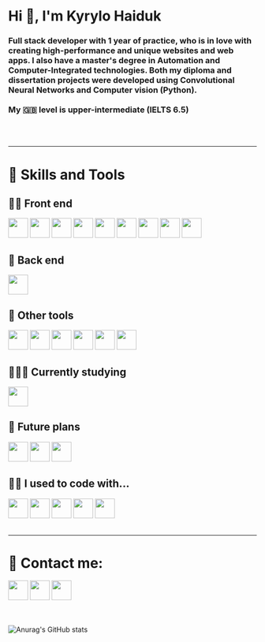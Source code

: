 <h1>Hi 👋, I'm Kyrylo Haiduk</h1>
<h3>Full stack developer with 1 year of practice, who is in love with creating high-performance and unique websites and web apps. I also have a master's degree in Automation and Computer-Integrated technologies. Both my diploma and dissertation projects were developed using Convolutional Neural Networks and Computer vision (Python). 

  <br>
  <br>
  My 🇬🇧 level is upper-intermediate (IELTS 6.5)
</h3>
<br>
<br>

---

<h1>💎 Skills and Tools</h1>
<h2>🧚‍♀️ Front end</h2>
<div>
  <img width="40px" src="https://cdn.jsdelivr.net/gh/devicons/devicon/icons/html5/html5-original.svg" />
  <img width="40px" src="https://cdn.jsdelivr.net/gh/devicons/devicon/icons/css3/css3-plain.svg" />
  <img width="40px" src="https://cdn.jsdelivr.net/gh/devicons/devicon/icons/sass/sass-original.svg" />
  <img width="40px" src="https://cdn.jsdelivr.net/gh/devicons/devicon/icons/bootstrap/bootstrap-plain.svg" />
  <img width="40px" src="https://cdn.jsdelivr.net/gh/devicons/devicon/icons/javascript/javascript-original.svg" />
  <img width="40px" src="https://cdn.jsdelivr.net/gh/devicons/devicon/icons/typescript/typescript-original.svg" />
  <img width="40px" src="https://cdn.jsdelivr.net/gh/devicons/devicon/icons/react/react-original.svg" />
  <img width="40px" src="https://cdn.jsdelivr.net/gh/devicons/devicon/icons/redux/redux-original.svg" />
  <img width="40px" src="https://seeklogo.com/images/G/greensock-gsap-icon-logo-13BB451E88-seeklogo.com.png" />
</div>
<h2>🫡 Back end</h2>
<div>
  <img width="40px" src="https://cdn.jsdelivr.net/gh/devicons/devicon/icons/nodejs/nodejs-original.svg" />
</div>
<h2>🤖 Other tools</h2>
<div>
  <img width="40px" src="https://cdn.jsdelivr.net/gh/devicons/devicon/icons/git/git-plain.svg" />
  <img width="40px" src="https://img.icons8.com/glyph-neue/64/FFFFFF/github.png"/>
  <img width="40px" src="https://cdn.jsdelivr.net/gh/devicons/devicon/icons/npm/npm-original-wordmark.svg" />
  <img width="40px" src="https://cdn.jsdelivr.net/gh/devicons/devicon/icons/vscode/vscode-original.svg" />
  <img width="40px" src="https://cdn.jsdelivr.net/gh/devicons/devicon/icons/figma/figma-original.svg" />
  <img width="40px" src="https://cdn.jsdelivr.net/gh/devicons/devicon/icons/photoshop/photoshop-plain.svg" />
</div>
<h2>👨🏻‍🎓 Currently studying</h2>
<div>
  <img width="40px" src="https://cdn.jsdelivr.net/gh/devicons/devicon/icons/nodejs/nodejs-original.svg" />
</div>
<h2>🔮 Future plans</h2>
<div>
  <img width="40px" src="https://cdn.jsdelivr.net/gh/devicons/devicon/icons/angularjs/angularjs-plain.svg" />
  <img width="40px" src="https://cdn.jsdelivr.net/gh/devicons/devicon/icons/vuejs/vuejs-original.svg" />
  <img width="40px" src="https://img.icons8.com/color/48/000000/express-js.png"/>    
</div>
<h2>👴🏻 I used to code with...</h2>
<div>
  <img width="40px" src="https://cdn.jsdelivr.net/gh/devicons/devicon/icons/matlab/matlab-original.svg" />
  <img width="40px" src="https://cdn.jsdelivr.net/gh/devicons/devicon/icons/python/python-original.svg" />
  <img width="40px" src="https://cdn.jsdelivr.net/gh/devicons/devicon/icons/tensorflow/tensorflow-original.svg" />
  <img width="40px" src="https://cdn.jsdelivr.net/gh/devicons/devicon/icons/opencv/opencv-original.svg" />
  <img width="40px" src="https://cdn.jsdelivr.net/gh/devicons/devicon/icons/pandas/pandas-original-wordmark.svg" />
  <br>
  <br>
</div>

---

<h1>🥳 Contact me:</h1>
<div>
  <a href="mailto:haidukwork@gmail.com"><img width="40px" src="https://img.icons8.com/color/96/null/gmail--v1.png"/></a>
  <a target="_blank" href="https://www.linkedin.com/in/kyrylo-haiduk/"><img width="40px" src="https://cdn.jsdelivr.net/gh/devicons/devicon/icons/linkedin/linkedin-original.svg" /></a>
  <a target="_blank" href="https://t.me/haidukwork"><img width="40px" src="https://img.icons8.com/color/96/null/telegram-app--v1.png"/></a>
</div>

<br>
<br>

![Anurag's GitHub stats](https://github-readme-stats.vercel.app/api?username=superpooperxxx&show_icons=true&theme=radical)

<!-- <p><img align="left" src="https://github-readme-stats.vercel.app/api/top-langs?username=superpooperxxx&show_icons=true&locale=en&layout=compact" alt="superpooperxxx" /></p>

<p>&nbsp;<img align="center" src="https://github-readme-stats.vercel.app/api?username=superpooperxxx&show_icons=true&locale=en" alt="superpooperxxx" /></p> -->
